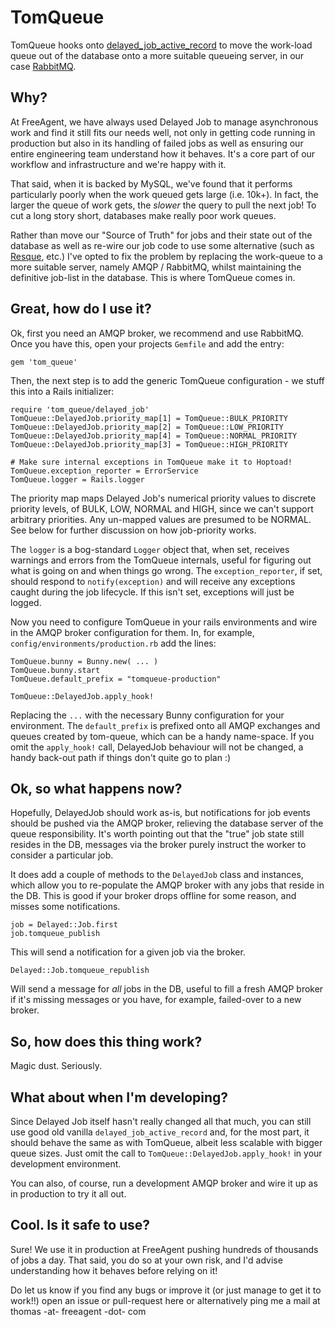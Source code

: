 TomQueue
=========

TomQueue hooks onto [delayed_job_active_record](https://github.com/collectiveidea/delayed_job_active_record) to move the work-load queue out of the database onto a more suitable queueing server, in our case [RabbitMQ](http://rabbitmq.com).

Why?
----

At FreeAgent, we have always used Delayed Job to manage asynchronous work and find it still fits our needs well, not only in getting code running in production but also in its handling of failed jobs as well as ensuring our entire engineering team understand how it behaves. It's a core part of our workflow and infrastructure and we're happy with it.

That said, when it is backed by MySQL, we've found that it performs particularly poorly when the work queued gets large (i.e. 10k+). In fact, the larger the queue of work gets, the *slower* the query to pull the next job! To cut a long story short, databases make really poor work queues.

Rather than move our "Source of Truth" for jobs and their state out of the database as well as re-wire our job code to use some alternative (such as [Resque](http://resquework.org), etc.) I've opted to fix the problem by replacing the work-queue to a more suitable server, namely AMQP / RabbitMQ, whilst maintaining the definitive job-list in the database. This is where TomQueue comes in.

Great, how do I use it?
-----------------------

Ok, first you need an AMQP broker, we recommend and use RabbitMQ. Once you have this, open your projects `Gemfile` and add the entry:

    gem 'tom_queue'

Then, the next step is to add the generic TomQueue configuration - we stuff this into a Rails initializer:

    require 'tom_queue/delayed_job'
    TomQueue::DelayedJob.priority_map[1] = TomQueue::BULK_PRIORITY
    TomQueue::DelayedJob.priority_map[2] = TomQueue::LOW_PRIORITY
    TomQueue::DelayedJob.priority_map[4] = TomQueue::NORMAL_PRIORITY
    TomQueue::DelayedJob.priority_map[3] = TomQueue::HIGH_PRIORITY

    # Make sure internal exceptions in TomQueue make it to Hoptoad!
    TomQueue.exception_reporter = ErrorService
    TomQueue.logger = Rails.logger

The priority map maps Delayed Job's numerical priority values to discrete priority levels, of BULK, LOW, NORMAL and HIGH, since we can't support arbitrary priorities. Any un-mapped values are presumed to be NORMAL. See below for further discussion on how job-priority works.

The `logger` is a bog-standard `Logger` object that, when set, receives warnings and errors from the TomQueue internals, useful for figuring out what is going on and when things go wrong. The `exception_reporter`, if set, should respond to `notify(exception)` and will receive any exceptions caught during the job lifecycle. If this isn't set, exceptions will just be logged.

Now you need to configure TomQueue in your rails environments and wire in the AMQP broker configuration for them. In, for example, `config/environments/production.rb` add the lines:

    TomQueue.bunny = Bunny.new( ... )
    TomQueue.bunny.start
    TomQueue.default_prefix = "tomqueue-production"

    TomQueue::DelayedJob.apply_hook!

Replacing the `...` with the necessary Bunny configuration for your environment. The `default_prefix` is prefixed onto all AMQP exchanges and queues created by tom-queue, which can be a handy name-space. If you omit the `apply_hook!` call, DelayedJob behaviour will not be changed, a handy back-out path if things don't quite go to plan :)

Ok, so what happens now?
------------------------

Hopefully, DelayedJob should work as-is, but notifications for job events should be pushed via the AMQP broker, relieving the database server of the queue responsibility. It's worth pointing out that the "true" job state still resides in the DB, messages via the broker purely instruct the worker to consider a particular job.

It does add a couple of methods to the `DelayedJob` class and instances, which allow you to re-populate the AMQP broker with any jobs that reside in the DB. This is good if your broker drops offline for some reason, and misses some notifications.

    job = Delayed::Job.first
    job.tomqueue_publish

This will send a notification for a given job via the broker.

    Delayed::Job.tomqueue_republish

Will send a message for *all* jobs in the DB, useful to fill a fresh AMQP broker if it's missing messages or you have, for example, failed-over to a new broker.

So, how does this thing work?
-----------------------------

Magic dust. Seriously.

What about when I'm developing?
-------------------------------

Since Delayed Job itself hasn't really changed all that much, you can still use good old vanilla `delayed_job_active_record` and, for the most part, it should behave the same as with TomQueue, albeit less scalable with bigger queue sizes. Just omit the call to `TomQueue::DelayedJob.apply_hook!` in your development environment.

You can also, of course, run a development AMQP broker and wire it up as in production to try it all out.

Cool. Is it safe to use?
------------------------

Sure! We use it in production at FreeAgent pushing hundreds of thousands of jobs a day. That said, you do so at your own risk, and I'd advise understanding how it behaves before relying on it!

Do let us know if you find any bugs or improve it (or just manage to get it to work!!) open an issue or pull-request here or alternatively ping me a mail at thomas -at- freeagent -dot- com 




